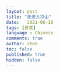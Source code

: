 ```yaml
---
layout: post
title: "走进大凉山"
date:   2021-06-10
tags: [日常]
language : Chinese
comments: true
author: Zhen
toc: false
published: true
hidden: false
---
```



<!--stackedit_data:
eyJoaXN0b3J5IjpbLTE3MTMyMzE2OTldfQ==
-->